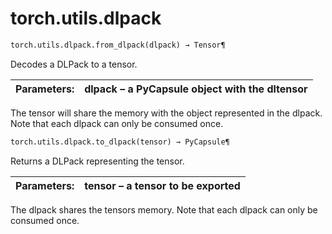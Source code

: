 

# torch.utils.dlpack

```py
torch.utils.dlpack.from_dlpack(dlpack) → Tensor¶
```

Decodes a DLPack to a tensor.

| Parameters: | **dlpack** – a PyCapsule object with the dltensor |
| --- | --- |

The tensor will share the memory with the object represented in the dlpack. Note that each dlpack can only be consumed once.

```py
torch.utils.dlpack.to_dlpack(tensor) → PyCapsule¶
```

Returns a DLPack representing the tensor.

| Parameters: | **tensor** – a tensor to be exported |
| --- | --- |

The dlpack shares the tensors memory. Note that each dlpack can only be consumed once.

